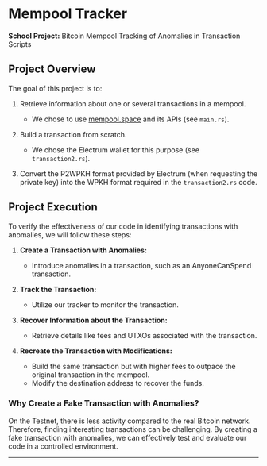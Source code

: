 # Mempool Tracker

**School Project:** Bitcoin Mempool Tracking of Anomalies in Transaction Scripts

## Project Overview

The goal of this project is to:

1. Retrieve information about one or several transactions in a mempool.
   - We chose to use [mempool.space](https://mempool.space) and its APIs (see `main.rs`).

2. Build a transaction from scratch.
   - We chose the Electrum wallet for this purpose (see `transaction2.rs`).

3. Convert the P2WPKH format provided by Electrum (when requesting the private key) into the WPKH format required in the `transaction2.rs` code.

## Project Execution

To verify the effectiveness of our code in identifying transactions with anomalies, we will follow these steps:

1. **Create a Transaction with Anomalies:**
   - Introduce anomalies in a transaction, such as an AnyoneCanSpend transaction.

2. **Track the Transaction:**
   - Utilize our tracker to monitor the transaction.

3. **Recover Information about the Transaction:**
   - Retrieve details like fees and UTXOs associated with the transaction.

4. **Recreate the Transaction with Modifications:**
   - Build the same transaction but with higher fees to outpace the original transaction in the mempool.
   - Modify the destination address to recover the funds.

### Why Create a Fake Transaction with Anomalies?

On the Testnet, there is less activity compared to the real Bitcoin network. Therefore, finding interesting transactions can be challenging. By creating a fake transaction with anomalies, we can effectively test and evaluate our code in a controlled environment.

---